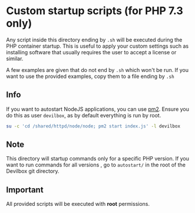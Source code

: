 # Custom startup scripts (for PHP 7.3 only)

Any script inside this directory ending by `.sh` will be executed during the PHP container startup.
This is useful to apply your custom settings such as installing software that usually requires
the user to accept a license or similar.

A few examples are given that do not end by `.sh` which won't be run. If you want to use the
provided examples, copy them to a file ending by `.sh`


## Info

If you want to autostart NodeJS applications, you can use [pm2](https://github.com/Unitech/pm2).
Ensure you do this as user `devilbox`, as by default everything is run by root.

```bash
su -c 'cd /shared/httpd/node/node; pm2 start index.js' -l devilbox
```


## Note

This directory will startup commands only for a specific PHP version. If you want to run commands
for all versions , go to `autostart/` in the root of the Devilbox git directory.


## Important

All provided scripts will be executed with **root** permissions.
